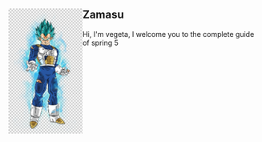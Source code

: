 <div style="vertical-aligh: center;"><img src="./doc/vegeta.jpg" alt="Vegeta" align="left" height="250"/> <h2> Zamasu </h2> <p> 
Hi, I'm vegeta, I welcome you to the complete guide of spring 5</p></div>